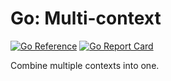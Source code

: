 Go: Multi-context
=================

[![Go Reference](https://pkg.go.dev/badge/github.com/GodsBoss/g/multicontext.svg)](https://pkg.go.dev/github.com/GodsBoss/g/multicontext) [![Go Report Card](https://goreportcard.com/badge/github.com/GodsBoss/g/multicontext)](https://goreportcard.com/report/github.com/GodsBoss/g/multicontext)

Combine multiple contexts into one.
